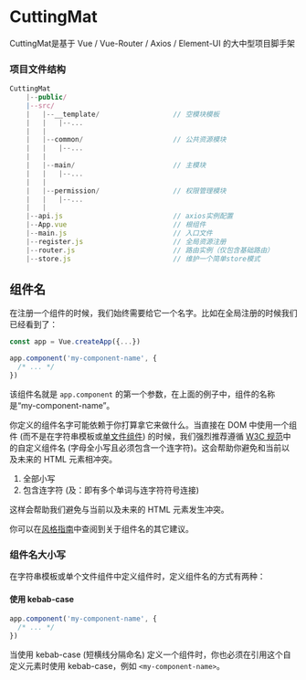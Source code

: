 # CuttingMat

CuttingMat是基于 Vue / Vue-Router / Axios / Element-UI 的大中型项目脚手架

### 项目文件结构

```javascript
CuttingMat
    |--public/ 
    |--src/
    |   |--__template/                  // 空模块模板
    |   |   |--...
    |   |
    |   |--common/                      // 公共资源模块
    |   |   |--...
    |   |
    |   |--main/                        // 主模块
    |   |   |--...
    |   |
    |   |--permission/                  // 权限管理模块
    |   |   |--...
    |   |
    |--api.js                           // axios实例配置
    |--App.vue                          // 根组件
    |--main.js                          // 入口文件
    |--register.js                      // 全局资源注册
    |--router.js                        // 路由实例（仅包含基础路由）
    |--store.js                         // 维护一个简单store模式
```

## 组件名

在注册一个组件的时候，我们始终需要给它一个名字。比如在全局注册的时候我们已经看到了：

```js
const app = Vue.createApp({...})

app.component('my-component-name', {
  /* ... */
})
```

该组件名就是 `app.component` 的第一个参数，在上面的例子中，组件的名称是“my-component-name”。

你定义的组件名字可能依赖于你打算拿它来做什么。当直接在 DOM 中使用一个组件 (而不是在字符串模板或[单文件组件](../guide/single-file-component.html)) 的时候，我们强烈推荐遵循 [W3C 规范](https://html.spec.whatwg.org/multipage/custom-elements.html#valid-custom-element-name)中的自定义组件名 (字母全小写且必须包含一个连字符)。这会帮助你避免和当前以及未来的 HTML 元素相冲突。

1. 全部小写
2. 包含连字符 (及：即有多个单词与连字符符号连接)

这样会帮助我们避免与当前以及未来的 HTML 元素发生冲突。

你可以在[风格指南](../style-guide/#基础组件名称强烈推荐)中查阅到关于组件名的其它建议。

### 组件名大小写

在字符串模板或单个文件组件中定义组件时，定义组件名的方式有两种：

#### 使用 kebab-case

```js
app.component('my-component-name', {
  /* ... */
})
```

当使用 kebab-case (短横线分隔命名) 定义一个组件时，你也必须在引用这个自定义元素时使用 kebab-case，例如 `<my-component-name>`。
